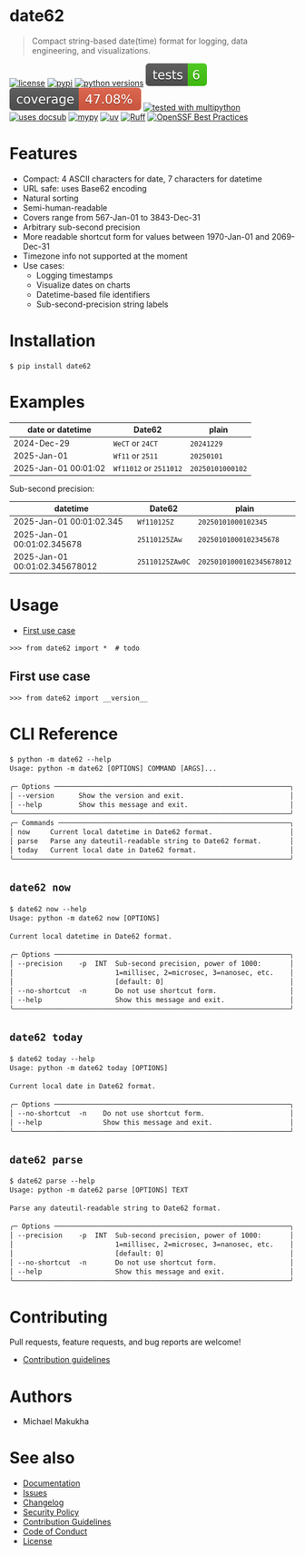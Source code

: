 # date62
<!-- docsub: begin -->
<!-- docsub: exec yq '"> " + .project.description' pyproject.toml -->
> Compact string-based date(time) format for logging, data engineering, and visualizations.
<!-- docsub: end -->

<!-- docsub: begin -->
<!-- docsub: include docs/badges.md -->
[![license](https://img.shields.io/github/license/makukha/date62.svg)](https://github.com/makukha/date62/blob/main/LICENSE)
[![pypi](https://img.shields.io/pypi/v/date62.svg#v0.1.0)](https://pypi.org/project/date62)
[![python versions](https://img.shields.io/pypi/pyversions/date62.svg)](https://pypi.org/project/date62)
[![tests](https://raw.githubusercontent.com/makukha/date62/v0.1.0/docs/img/badge/tests.svg)](https://github.com/makukha/date62)
[![coverage](https://raw.githubusercontent.com/makukha/date62/v0.1.0/docs/img/badge/coverage.svg)](https://github.com/makukha/date62)
[![tested with multipython](https://img.shields.io/badge/tested_with-multipython-x)](https://github.com/makukha/multipython)
[![uses docsub](https://img.shields.io/endpoint?url=https://raw.githubusercontent.com/makukha/docsub/refs/heads/main/docs/badge/v1.json)](https://github.com/makukha/docsub)
[![mypy](https://img.shields.io/badge/type_checked-mypy-%231674b1)](http://mypy.readthedocs.io)
[![uv](https://img.shields.io/endpoint?url=https://raw.githubusercontent.com/astral-sh/uv/main/assets/badge/v0.json)](https://github.com/astral-sh/ruff)
[![Ruff](https://img.shields.io/endpoint?url=https://raw.githubusercontent.com/astral-sh/ruff/main/assets/badge/v2.json)](https://github.com/astral-sh/ruff)
[![OpenSSF Best Practices](https://www.bestpractices.dev/projects/10374/badge)](https://www.bestpractices.dev/projects/10374)
<!-- docsub: end -->


# Features

<!-- docsub: begin -->
<!-- docsub: include docs/features.md -->
- Compact: 4 ASCII characters for date, 7 characters for datetime
- URL safe: uses Base62 encoding
- Natural sorting
- Semi-human-readable
- Covers range from 567-Jan-01 to 3843-Dec-31
- Arbitrary sub-second precision
- More readable shortcut form for values between 1970-Jan-01 and 2069-Dec-31
- Timezone info not supported at the moment
- Use cases:
  - Logging timestamps
  - Visualize dates on charts
  - Datetime-based file identifiers
  - Sub-second-precision string labels
<!-- docsub: end -->


# Installation

```shell
$ pip install date62
```


# Examples

<!-- docsub: begin -->
<!-- docsub: include docs/examples.md -->
| date or datetime     | Date62                | plain            |
|----------------------|-----------------------|------------------|
| 2024-Dec-29          | `WeCT` or `24CT`      | `20241229`       |
| 2025-Jan-01          | `Wf11` or `2511`      | `20250101`       |
| 2025-Jan-01 00:01:02 | `Wf11012` or `2511012` | `20250101000102` |

Sub-second precision:

| datetime                       | Date62          | plain                     |
|--------------------------------|-----------------|---------------------------|
| 2025-Jan-01 00:01:02.345       | `Wf110125Z`     | `20250101000102345`       |
| 2025-Jan-01 00:01:02.345678    | `25110125ZAw`   | `20250101000102345678`    |
| 2025-Jan-01 00:01:02.345678012 | `25110125ZAw0C` | `20250101000102345678012` |
<!-- docsub: end -->


# Usage

<!-- docsub: begin #usage.md -->
<!-- docsub: include docs/usage.md -->
<!-- docsub: begin -->
<!-- docsub: x toc tests/test_usage.py 'Usage.*' -->
* [First use case](#first-use-case)
<!-- docsub: end -->

```pycon
>>> from date62 import *  # todo
```

<!-- docsub: begin -->
<!-- docsub: x cases tests/test_usage.py 'Usage.*' -->
## First use case

```pycon
>>> from date62 import __version__
```

<!-- docsub: end -->
<!-- docsub: end #usage.md -->


<!-- docsub: begin #cli.md -->
<!-- docsub: include docs/cli.md -->
# CLI Reference

<!-- docsub: begin -->
<!-- docsub: help python -m date62 -->
<!-- docsub: lines after 2 upto -1 -->
<!-- docsub: strip -->
```shell
$ python -m date62 --help
Usage: python -m date62 [OPTIONS] COMMAND [ARGS]...

╭─ Options ──────────────────────────────────────────────────────────╮
│ --version      Show the version and exit.                          │
│ --help         Show this message and exit.                         │
╰────────────────────────────────────────────────────────────────────╯
╭─ Commands ─────────────────────────────────────────────────────────╮
│ now     Current local datetime in Date62 format.                   │
│ parse   Parse any dateutil-readable string to Date62 format.       │
│ today   Current local date in Date62 format.                       │
╰────────────────────────────────────────────────────────────────────╯
```
<!-- docsub: end -->

## `date62 now`

<!-- docsub: begin -->
<!-- docsub: help python -m date62 now -->
<!-- docsub: lines after 2 upto -1 -->
<!-- docsub: strip -->
```shell
$ date62 now --help
Usage: python -m date62 now [OPTIONS]

Current local datetime in Date62 format.

╭─ Options ──────────────────────────────────────────────────────────╮
│ --precision    -p  INT  Sub-second precision, power of 1000:       │
│                         1=millisec, 2=microsec, 3=nanosec, etc.    │
│                         [default: 0]                               │
│ --no-shortcut  -n       Do not use shortcut form.                  │
│ --help                  Show this message and exit.                │
╰────────────────────────────────────────────────────────────────────╯
```
<!-- docsub: end -->

## `date62 today`

<!-- docsub: begin -->
<!-- docsub: help python -m date62 today -->
<!-- docsub: lines after 2 upto -1 -->
<!-- docsub: strip -->
```shell
$ date62 today --help
Usage: python -m date62 today [OPTIONS]

Current local date in Date62 format.

╭─ Options ──────────────────────────────────────────────────────────╮
│ --no-shortcut  -n    Do not use shortcut form.                     │
│ --help               Show this message and exit.                   │
╰────────────────────────────────────────────────────────────────────╯
```
<!-- docsub: end -->


## `date62 parse`

<!-- docsub: begin -->
<!-- docsub: help python -m date62 parse -->
<!-- docsub: lines after 2 upto -1 -->
<!-- docsub: strip -->
```shell
$ date62 parse --help
Usage: python -m date62 parse [OPTIONS] TEXT

Parse any dateutil-readable string to Date62 format.

╭─ Options ──────────────────────────────────────────────────────────╮
│ --precision    -p  INT  Sub-second precision, power of 1000:       │
│                         1=millisec, 2=microsec, 3=nanosec, etc.    │
│                         [default: 0]                               │
│ --no-shortcut  -n       Do not use shortcut form.                  │
│ --help                  Show this message and exit.                │
╰────────────────────────────────────────────────────────────────────╯
```
<!-- docsub: end -->
<!-- docsub: end #cli.md -->


# Contributing

Pull requests, feature requests, and bug reports are welcome!

* [Contribution guidelines](https://github.com/makukha/date62/blob/main/.github/CONTRIBUTING.md)


# Authors

* Michael Makukha


# See also

* [Documentation](https://date62.readthedocs.io)
* [Issues](https://github.com/makukha/date62/issues)
* [Changelog](https://github.com/makukha/date62/blob/main/CHANGELOG.md)
* [Security Policy](https://github.com/makukha/date62/blob/main/.github/SECURITY.md)
* [Contribution Guidelines](https://github.com/makukha/date62/blob/main/.github/CONTRIBUTING.md)
* [Code of Conduct](https://github.com/makukha/date62/blob/main/.github/CODE_OF_CONDUCT.md)
* [License](https://github.com/makukha/date62/blob/main/LICENSE)
